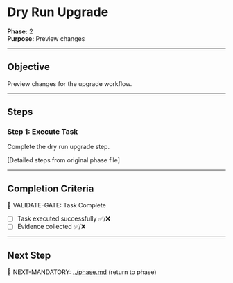 # Dry Run Upgrade

**Phase:** 2  
**Purpose:** Preview changes  

---

## Objective

Preview changes for the upgrade workflow.

---

## Steps

### Step 1: Execute Task

Complete the dry run upgrade step.

[Detailed steps from original phase file]

---

## Completion Criteria

🛑 VALIDATE-GATE: Task Complete

- [ ] Task executed successfully ✅/❌
- [ ] Evidence collected ✅/❌

---

## Next Step

🎯 NEXT-MANDATORY: [../phase.md](../phase.md) (return to phase)
